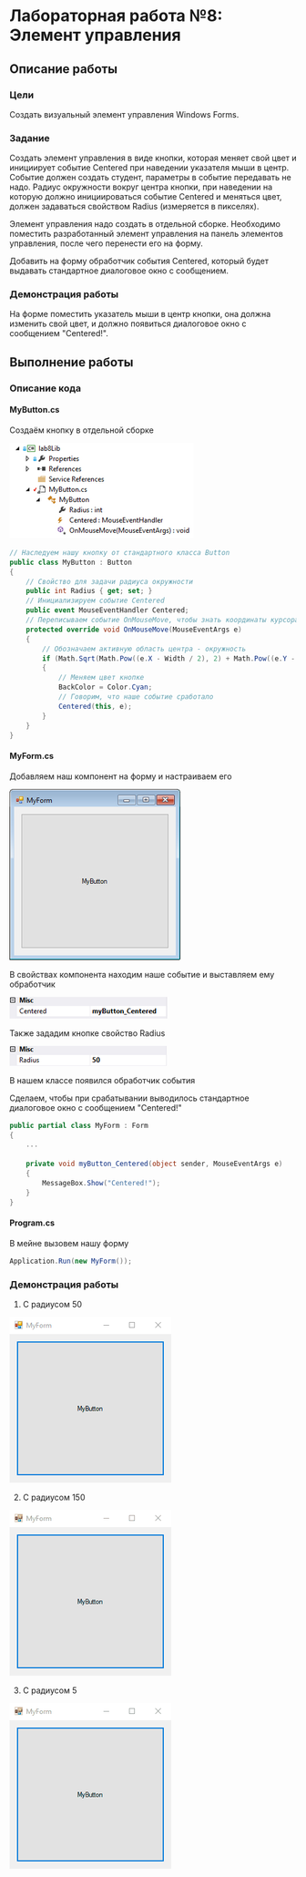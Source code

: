 # Лабораторная работа №8: Элемент управления
## Описание работы
### Цели
Создать визуальный элемент управления Windows Forms.
### Задание
Создать элемент управления в виде кнопки, которая меняет свой цвет и инициирует событие Centered при наведении указателя мыши в центр.  Событие должен создать студент, параметры в событие передавать не надо. Радиус окружности вокруг центра кнопки, при наведении на которую должно инициироваться событие Centered и меняться цвет, должен задаваться свойством Radius (измеряется в пикселях). 

Элемент управления надо создать в отдельной сборке. Необходимо поместить разработанный элемент управления на панель элементов управления, после чего перенести его на форму.

Добавить на форму обработчик события Centered, который будет выдавать стандартное диалоговое окно с сообщением.

### Демонстрация работы
На форме поместить указатель мыши в центр кнопки, она должна изменить свой цвет, и должно появиться диалоговое окно с сообщением "Centered!".

## Выполнение работы 
### Описание кода
#### MyButton.cs

Создаём кнопку в отдельной сборке

![](resources/button_lib.jpg)

```C#
// Наследуем нашу кнопку от стандартного класса Button
public class MyButton : Button
{
    // Свойство для задачи радиуса окружности
    public int Radius { get; set; }
    // Инициализируем событие Centered
    public event MouseEventHandler Centered;
    // Переписываем событие OnMouseMove, чтобы знать координаты курсора
    protected override void OnMouseMove(MouseEventArgs e)
    {
        // Обозначаем активную область центра - окружность
        if (Math.Sqrt(Math.Pow((e.X - Width / 2), 2) + Math.Pow((e.Y - Height / 2), 2)) <= Radius)
        {
            // Меняем цвет кнопке 
            BackColor = Color.Cyan;
            // Говорим, что наше событие сработало
            Centered(this, e);
        }
    }
}
```

#### MyForm.cs

Добавляем наш компонент на форму и настраиваем его 

![](resources/form.jpg)

В свойствах компонента находим наше событие и выставляем ему обработчик

![](resources/event_handler.jpg)

Также зададим кнопке свойство Radius

![](resources/event_radius.jpg)

В нашем классе появился обработчик события

Сделаем, чтобы при срабатывании выводилось стандартное диалоговое окно с сообщением "Centered!"

```C#
public partial class MyForm : Form
{
    ...

    private void myButton_Centered(object sender, MouseEventArgs e)
    {
        MessageBox.Show("Centered!");
    }
}
```

#### Program.cs

В мейне вызовем нашу форму

```C#
Application.Run(new MyForm());
```

### Демонстрация работы

1.  С радиусом 50

![](resources/form_rad50.gif)


2.  С радиусом 150

![](resources/form_rad150.gif)


3.  С радиусом 5

![](resources/form_rad5.gif)